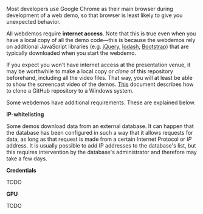 

Most developers use Google Chrome as their main browser during development of a web demo, so that browser is least likely to give you unexpected behavior.

All webdemos require **internet access**. Note that this is true even when you have a local copy of all the demo code&mdash;this is because the webdemos rely on additional JavaScript libraries (e.g. [jQuery](https://jquery.com/), [lodash](https://lodash.com/), [Bootstrap](http://getbootstrap.com/)) that are typically downloaded when you start the webdemo.

If you expect you won't have internet access at the presentation venue, it may be worthwhile to make a local copy or _clone_ of this repository beforehand, including all the video files. That way, you will at least be able to show the screencast video of the demos. [This](./installing-github-desktop-on-windows.md) document describes how to clone a GitHub repository to a Windows system.

Some webdemos have additional requirements. These are explained below.


**IP-whitelisting**

Some demos download data from an external database. It can happen that the database has been configured in such a way that it allows requests for data, as long as that request is made from a certain Internet Protocol or _IP_ address. It is usually possible to add IP addresses to the database's list, but this requires intervention by the database's administrator and therefore may take a few days.

**Credentials**

TODO

**GPU**

TODO


